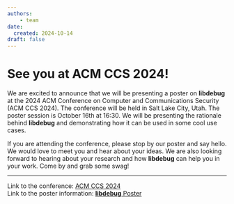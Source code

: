 ```yaml
---
authors:
    - team
date:
  created: 2024-10-14
draft: false
---
```


# See you at ACM CCS 2024!
We are excited to announce that we will be presenting a poster on **libdebug** at the 2024 ACM Conference on Computer and Communications Security (ACM CCS 2024). The conference will be held in Salt Lake City, Utah. The poster session is October 16th at 16:30. We will be presenting the rationale behind **libdebug** and demonstrating how it can be used in some cool use cases.

If you are attending the conference, please stop by our poster and say hello. We would love to meet you and hear about your ideas. We are also looking forward to hearing about your research and how **libdebug** can help you in your work. Come by and grab some swag!

---
Link to the conference: [ACM CCS 2024](https://www.sigsac.org/ccs/CCS2024/)<br>
Link to the poster information: [**libdebug** Poster](https://libdebug.org/other/ccs24.html)